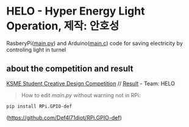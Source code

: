 # HELO - Hyper Energy Light Operation, 제작: 안호성
RasberyPi([main.py](https://github.com/BetaTester772/turnelOnOff/blob/master/main.py)) 
and Arduino([main.c](https://github.com/BetaTester772/turnelOnOff/blob/master/main.c)) 
code for saving electricity by controling light in turnel

## about the competition and result

[KSME Student Creative Design Competition](http://kscdc.ksme.or.kr/default.asp) // [Result](http://kscdc.ksme.or.kr/past.asp) - Team: HELO






>How to edit $main.py$ without warning not in RPi:

```
pip install RPi.GPIO-def
```

(https://github.com/Def4l71diot/RPi.GPIO-def)
